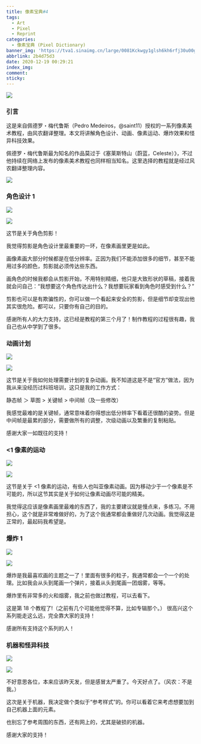 ```yaml
---
title: 像素宝典#4
tags:
  - Art
  - Pixel
  - Reprint
categories:
  - 像素宝典 (Pixel Dictionary)
banner_img: 'https://tva1.sinaimg.cn/large/0081Kckwgy1glsh6kh6rfj30u00gwq5i.jpg'
abbrlink: 2b4d75d3
date: 2020-12-19 00:29:21
index_img:
comment:
sticky:
---
```




![](https://cdn.jsdelivr.net/gh/Yousazoe/picgo-repo/img/008eGmZEly1gn5z8d807nj31hc0u0wol.jpg)

### 引言

这是来自佩德罗・梅代鲁斯（Pedro Medeiros，@saint11）授权的一系列像素美术教程，由风农翻译整理。本文将讲解角色设计、动画、像素运动、爆炸效果和怪异科技效果。

<!--more-->





佩德罗・梅代鲁斯最为知名的作品莫过于《塞莱斯特山（蔚蓝，Celeste）》，不过他持续在网络上发布的像素美术教程也同样相当知名。这里选择的教程就是经过风农翻译整理内容。

![](https://cdn.jsdelivr.net/gh/Yousazoe/picgo-repo/img/0081Kckwgy1glsh6yz1yrj30u008c74z.jpg)

### 角色设计 1

![](https://cdn.jsdelivr.net/gh/Yousazoe/picgo-repo/img/0081Kckwgy1glsh6zvcfhg30e80e81kx.gif)

![](https://cdn.jsdelivr.net/gh/Yousazoe/picgo-repo/img/0081Kckwgy1glsh7283bug30e80e81kx.gif)


这节是关于角色剪影！

我觉得剪影是角色设计里最重要的一环，在像素画里更是如此。

画像素画大部分时候都是在低分辨率。正因为我们不能添加很多的细节，甚至不能用过多的颜色，剪影就必须传达些东西。

画角色的时候我都会从剪影开始，不用特别精细，他只是大致形状的草稿，接着我就会问自己：“我想要这个角色传达出什么？我想要玩家看到角色时感受到什么？”

剪影也可以是有欺骗性的，你可以做一个看起来安全的剪影，但是细节却变现出他其实很危险。都可以，只要你有自己的目的。

感谢所有人的大力支持，这已经是教程的第三个月了！制作教程的过程很有趣，我自己也从中学到了很多。

### 动画计划

![](https://cdn.jsdelivr.net/gh/Yousazoe/picgo-repo/img/0081Kckwgy1glsh7408hxg30e80e8n63.gif)

![](https://cdn.jsdelivr.net/gh/Yousazoe/picgo-repo/img/0081Kckwgy1glsh75ds13g30e80e811z.gif)


这节是关于我如何处理需要计划的复杂动画。我不知道这是不是“官方”做法，因为我从来没经历过科班培训，这只是我的工作方式：

静态帧 ＞ 草图 > 关键帧 > 中间帧（及一些修改）

我感觉最难的是关键帧，通常意味着你得想出低分辨率下看着还很酷的姿势。但是中间帧是最累的部分，需要做所有的调整，次级动画以及繁重的复制粘贴。

感谢大家一如既往的支持！

### <1 像素的运动

![](https://cdn.jsdelivr.net/gh/Yousazoe/picgo-repo/img/0081Kckwgy1glsh76bwvog30e80e8n4s.gif)

![](https://cdn.jsdelivr.net/gh/Yousazoe/picgo-repo/img/0081Kckwgy1glsh76u5iog30e80e87co.gif)


这节是关于 <1 像素的运动，有些人也叫亚像素动画。因为移动少于一个像素是不可能的，所以这节其实是关于如何让像素动画尽可能的精美。

 我觉得这应该是像素画里最难的东西了，我的主要建议就是慢点来，多练习。不用担心，这个就是非常难做好的，为了这个我通常都会重做好几次动画。我觉得这是正常的，最起码我希望是。

### 爆炸 1

![](https://cdn.jsdelivr.net/gh/Yousazoe/picgo-repo/img/pic-pixel-tutorial-00018-cn9178a6.gif)

![](https://cdn.jsdelivr.net/gh/Yousazoe/picgo-repo/img/0081Kckwgy1glsh77ezszg30e80e8doq.gif)


爆炸是我最喜欢画的主题之一了！里面有很多的粒子，我通常都会一个一个的处理。比如我会从头到尾画一个弹片，接着从头到尾画一团烟雾，等等。

爆炸里有非常多的火和烟雾，我之前也做过教程，可以去看下。

这是第 18 个教程了!（之前有几个可能他觉得不算，比如专辑那个。） 很高兴这个系列能走这么远，完全靠大家的支持！

感谢所有支持这个系列的人！

### 机器和怪异科技

![](https://cdn.jsdelivr.net/gh/Yousazoe/picgo-repo/img/pic-pixel-tutorial-00019-cn9194P4.gif)

![](https://cdn.jsdelivr.net/gh/Yousazoe/picgo-repo/img/0081Kckwgy1glsh77uh87g30e80e87qz.gif)


不好意思各位，本来应该昨天发，但是感冒太严重了。今天好点了。（风农：不是我。）

这次是关于机器，我决定做个类似于“参考样式”的。你可以看着它来考虑想要加到自己机器上面的元素。

也别忘了参考周围的东西，还有网上的，尤其是破损的机器。

感谢大家的支持！